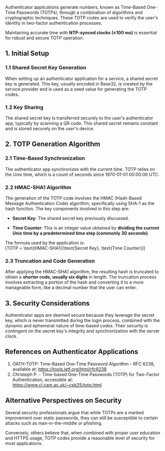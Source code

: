 Authenticator applications generate numbers, known as Time-Based One-Time Passwords (TOTPs), 
through a combination of algorithms and cryptographic techniques. 
These TOTP codes are used to verify the user's identity in two-factor authentication processes. 

Maintaining accurate time with **NTP-synced clocks (±100 ms)** is essential for robust and secure TOTP operation. 

## 1. Initial Setup

### 1.1 Shared Secret Key Generation

When setting up an authenticator application for a service, a shared secret key is generated. 
This key, usually encoded in Base32, is created by the service provider and is used as a seed value for generating the TOTP codes.  

### 1.2 Key Sharing

The shared secret key is transferred securely to the user's authenticator app, typically by scanning a QR code. 
This shared secret remains constant and is stored securely on the user's device.  

## 2. TOTP Generation Algorithm

### 2.1 Time-Based Synchronization

The authenticator app synchronizes with the current time. 
TOTP relies on the Unix time, which is a count of seconds since 1970-01-01 00:00:00 UTC.  

### 2.2 HMAC-SHA1 Algorithm

The generation of the TOTP code involves the HMAC (Hash-Based Message Authentication Code) algorithm, 
specifically using SHA-1 as the hash function. The key components involved in this step are:

- **Secret Key**: The shared secret key previously discussed.  

- **Time Counter**: This is an integer value obtained by **dividing the current Unix time by a predetermined time step (commonly 30 seconds)**.  

The formula used by the application is:  
\[TOTP = \text{HMAC-SHA1}(\text{Secret Key}, \text{Time Counter})\]  

### 2.3 Truncation and Code Generation

After applying the HMAC-SHA1 algorithm, the resulting hash is truncated to obtain a **shorter code, usually six digits** in length. 
The truncation process involves extracting a portion of the hash and converting it to a more manageable form, 
like a decimal number that the user can enter.  

## 3. Security Considerations

Authenticator apps are deemed secure because they leverage the secret key, 
which is never transmitted during the login process, 
combined with the dynamic and ephemeral nature of time-based codes. 
Their security is contingent on the secret key's integrity and synchronization with the server clock.  

## References on Authenticator Applications

1. OATH-TOTP: Time-Based One-Time Password Algorithm - RFC 6238, available at: https://tools.ietf.org/html/rfc6238  
2. Christoph P. - Time-based One-Time Passwords (TOTP) for Two-Factor Authentication, accessible at: https://www.cl.cam.ac.uk/~cpk25/totp.html  

## Alternative Perspectives on Security

Several security professionals argue that while TOTPs are a marked improvement over static passwords, 
they can still be susceptible to certain attacks such as man-in-the-middle or phishing. 

Conversely, others believe that, when combined with proper user education and HTTPS usage, 
TOTP codes provide a reasonable level of security for most applications. 
